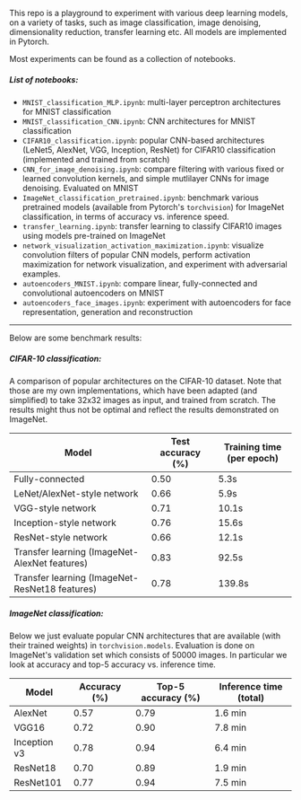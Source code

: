 This repo is a playground to experiment with various deep learning models, on a variety of tasks, such as image classification, image denoising, dimensionality reduction, transfer learning etc. All models are implemented in Pytorch. 

Most experiments can be found as a collection of notebooks.

##### List of notebooks:

- `MNIST_classification_MLP.ipynb`: multi-layer perceptron architectures for MNIST classification
- `MNIST_classification_CNN.ipynb`: CNN architectures for MNIST classification
- `CIFAR10_classification.ipynb`: popular CNN-based architectures (LeNet5, AlexNet, VGG, Inception, ResNet) for CIFAR10 classification (implemented and trained from scratch)
- `CNN_for_image_denoising.ipynb`: compare filtering with various fixed or learned convolution kernels, and simple mutlilayer CNNs for image denoising. Evaluated on MNIST
- `ImageNet_classification_pretrained.ipynb`: benchmark various pretrained models (available from Pytorch's `torchvision`) for ImageNet classification, in terms of accuracy vs. inference speed.
- `transfer_learning.ipynb`: transfer learning to classify CIFAR10 images using models pre-trained on ImageNet
- `network_visualization_activation_maximization.ipynb`: visualize convolution filters of popular CNN models, perform activation maximization for network visualization, and experiment with adversarial examples. 
- `autoencoders_MNIST.ipynb`: compare linear, fully-connected and convolutional autoencoders on MNIST
- `autoencoders_face_images.ipynb`: experiment with autoencoders for face representation, generation and reconstruction


---


Below are some benchmark results:

##### CIFAR-10 classification:

A comparison of popular architectures on the CIFAR-10 dataset. Note that those are my own implementations, which have been adapted (and simplified) to take 32x32 images as input, and trained from scratch. The results might thus not be optimal and reflect the results demonstrated on ImageNet.

| Model | Test accuracy (%) | Training time (per epoch)|
| --- | --- | --- |
| Fully-connected | 0.50 | 5.3s|
| LeNet/AlexNet-style network | 0.66 | 5.9s |
| VGG-style network | 0.71 | 10.1s|
| Inception-style network | 0.76 | 15.6s |
| ResNet-style network | 0.66 | 12.1s |
| Transfer learning (ImageNet-AlexNet features) | 0.83 | 92.5s |
| Transfer learning (ImageNet-ResNet18 features) | 0.78 | 139.8s |

##### ImageNet classification:

Below we just evaluate popular CNN architectures that are available (with their trained weights) in `torchvision.models`. Evaluation is done on ImageNet's validation set which consists of 50000 images. In particular we look at accuracy and top-5 accuracy vs. inference time. 

| Model | Accuracy (%) | Top-5 accuracy (%)| Inference time (total) |
| --- | --- | --- | --- |
| AlexNet | 0.57 | 0.79 | 1.6 min |
| VGG16 | 0.72 | 0.90 | 7.8 min |
| Inception v3| 0.78 | 0.94 | 6.4 min |
| ResNet18 | 0.70 | 0.89 | 1.9 min |
| ResNet101 | 0.77 | 0.94 | 7.5 min |